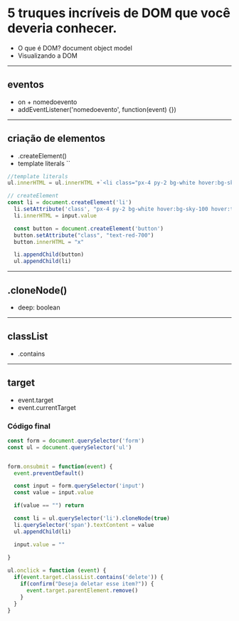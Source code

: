 # 5 truques incríveis de DOM que você deveria conhecer.

- O que é DOM?
  document object model
- Visualizando a DOM

---
## eventos

  - on + nomedoevento
  - addEventListener('nomedoevento', function(event) {})

---
## criação de elementos 

  - .createElement()
  - template literals ``


  ```js
  //template literals
  ul.innerHTML = ul.innerHTML +`<li class="px-4 py-2 bg-white hover:bg-sky-100 hover:text-sky-900 border-b last:border-none border-gray-200 transition-all duration-300 ease-in-out flex justify-between">${input.value} <button class="text-red-700">ⅹ</button></li>`
  ```

  ```js
  // createElement
  const li = document.createElement('li')
    li.setAttribute('class', "px-4 py-2 bg-white hover:bg-sky-100 hover:text-sky-900 border-b last:border-none border-gray-200 transition-all duration-300 ease-in-out flex justify-between")
    li.innerHTML = input.value

    const button = document.createElement('button')
    button.setAttribute("class", "text-red-700")
    button.innerHTML = "ⅹ"

    li.appendChild(button)
    ul.appendChild(li)

  ```


---
## .cloneNode()

  - deep: boolean

---
## classList

  - .contains


---
## target
  - event.target
  - event.currentTarget


### Código final
```js
const form = document.querySelector('form')
const ul = document.querySelector('ul')


form.onsubmit = function(event) {
  event.preventDefault()

  const input = form.querySelector('input')
  const value = input.value

  if(value == "") return

  const li = ul.querySelector('li').cloneNode(true)
  li.querySelector('span').textContent = value
  ul.appendChild(li)

  input.value = ""
  
}

ul.onclick = function (event) {
  if(event.target.classList.contains('delete')) {
    if(confirm("Deseja deletar esse item?")) {
      event.target.parentElement.remove()
    }
  }
}
```